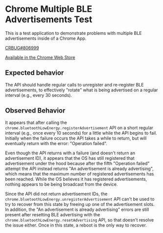 # Chrome Multiple BLE Advertisements Test

This is a test application to demonstrate problems with multiple BLE advertisements inside of a Chrome App.

[CRBUG#806999](https://bugs.chromium.org/p/chromium/issues/detail?id=806999)

[Available in the Chrome Web Store](https://chrome.google.com/webstore/detail/chrome-multiple-ble-adver/ikpgoppmdfdpgejjelkfladjbnecjkgg)

## Expected behavior

The API should handle regular calls to unregister and re-register BLE advertisements, to effectively "rotate" what is being advertised on a regular interval (e.g., every 30 seconds).

## Observed Behavior

It appears that after calling the `chrome.bluetoothLowEnergy.registerAdvertisement` API on a short regular interval (e.g., once every 10 seconds) for a little while the API begins to fail. Initially when the failure occurs the API takes a while to return, but will eventually return with the error: "Operation failed".

Even though the API returns with a failure (and doesn't return an advertisement ID), it appears that the OS has still registered that advertisement under the hood because after the fifth "Operation failed" attempt the API instead returns "An advertisement is already advertising", which means that the maximum number of registered advertisements has been reached.  While the OS believes it has registered advertisements, nothing appears to be being broadcast from the device.

Since the API did not return advertisement IDs, the `chrome.bluetoothLowEnergy.unregisterAdvertisement` API can't be used to try to recover from this state by freeing up one of the advertisement slots.  In addition, the "An advertisement is already advertising" errors are still present after resetting BLE advertising with the `chrome.bluetoothLowEnergy.resetAdvertising` API, so that doesn't resolve the issue either.  Once in this state, a reboot is the only way to recover.
